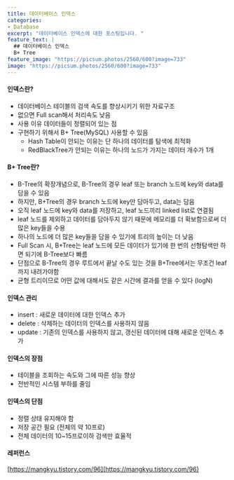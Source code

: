 ```yaml
---
title: 데이터베이스 인덱스
categories:
- Database
excerpt: "데이터베이스 인덱스에 대한 포스팅입니다. "
feature_text: |
  ## 데이터베이스 인덱스
  B+ Tree
feature_image: "https://picsum.photos/2560/600?image=733"
image: "https://picsum.photos/2560/600?image=733"
---
```


#### 인덱스란?
- 데이터베이스 테이블의 검색 속도를 향상시키기 위한 자료구조
- 없으면 Full scan해서 처리속도 낮음
- 사용 이유 데이터들이 정렬되어 있는 점 
- 구현하기 위해서 B+ Tree(MySQL) 사용할 수 있음
	+ Hash Table이 안되는 이유는   단 하나의 데이터를 탐색에 최적화
	+ RedBlackTree가 안되는 이유는 하나의 노드가 가지는 데이터 개수가 1개
  
  
#### B+ Tree란?
- B-Tree의 확장개념으로, B-Tree의 경우 leaf 또는 branch 노드에 key와 data를 담을 수 있음
- 하지만, B+Tree의 경우 branch 노드에 key만 담아두고, data는 담음
- 오직 leaf 노드에 key와 data를 저장하고, leaf 노드끼리 linked list로 연결됨
- leaf 노드를 제외하고 데이터를 담아두지 않기 때문에 메모리를 더 확보함으로써
더 많은 key들을 수용 
- 하나의 노드에 더 많은 key들을 담을 수 있기에 트리의 높이는 더 낮음
- Full Scan 시, B+Tree는 leaf 노드에 모든 데이터가 있기에 한 번의 선형탐색만 하면 되기에 B-Tree보다 빠름
- 단점으로 B-Tree의 경우 루트에서 끝날 수도 있는 것을 B+Tree에서는 무조건 leaf까지 내려가야함
- 균형 트리이므로 어떤 값에 대해서도 같은 시간에 결과를 얻을 수 있다 (logN)
  
  
#### 인덱스 관리
- insert : 새로운 데이터에 대한 인덱스 추가
- delete : 삭제하는 데이터의 인덱스를 사용하지 않음
- update : 기존의 인덱스를 사용하지 않고, 갱신된 데이터에 대해 새로운 인덱스 추가
  
  
#### 인덱스의 장점

- 테이블을 조회하는 속도와 그에 따른 성능 향상
- 전반적인 시스템 부하를 줄임
  
  
#### 인덱스의 단점
- 정렬 상태 유지해야 함
- 저장 공간 필요 (전체의 약 10프로)
- 전체 데이터의 10~15프로이하 검색만 효율적
  
  
#### 레퍼런스

[https://mangkyu.tistory.com/96](https://mangkyu.tistory.com/96)<br>

